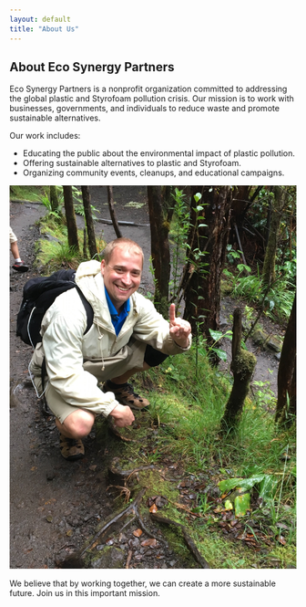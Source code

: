 ```yaml
---
layout: default
title: "About Us"
---
```


## About Eco Synergy Partners

Eco Synergy Partners is a nonprofit organization committed to addressing the global plastic and Styrofoam pollution crisis. Our mission is to work with businesses, governments, and individuals to reduce waste and promote sustainable alternatives.

Our work includes:

- Educating the public about the environmental impact of plastic pollution.
- Offering sustainable alternatives to plastic and Styrofoam.
- Organizing community events, cleanups, and educational campaigns.

![About Image](images/IMG_6602.JPG)

We believe that by working together, we can create a more sustainable future. Join us in this important mission.

